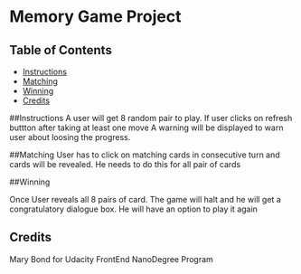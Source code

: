 # Memory Game Project

## Table of Contents

* [Instructions](#instructions)
* [Matching](#matching)
* [Winning](#winning)
* [Credits](#credits)

##Instructions
A user will get 8 random pair to play. If user clicks on refresh buttton after taking at least one move A warning will be displayed to warn user about loosing the progress.

##Matching
User has to click on matching cards in consecutive turn and cards will be revealed. He needs to do this for all pair of cards


##Winning

Once User reveals all 8 pairs of card. The game will halt and he will get a congratulatory dialogue box. He will have an option to play it again


## Credits
Mary Bond
for Udacity FrontEnd NanoDegree Program

